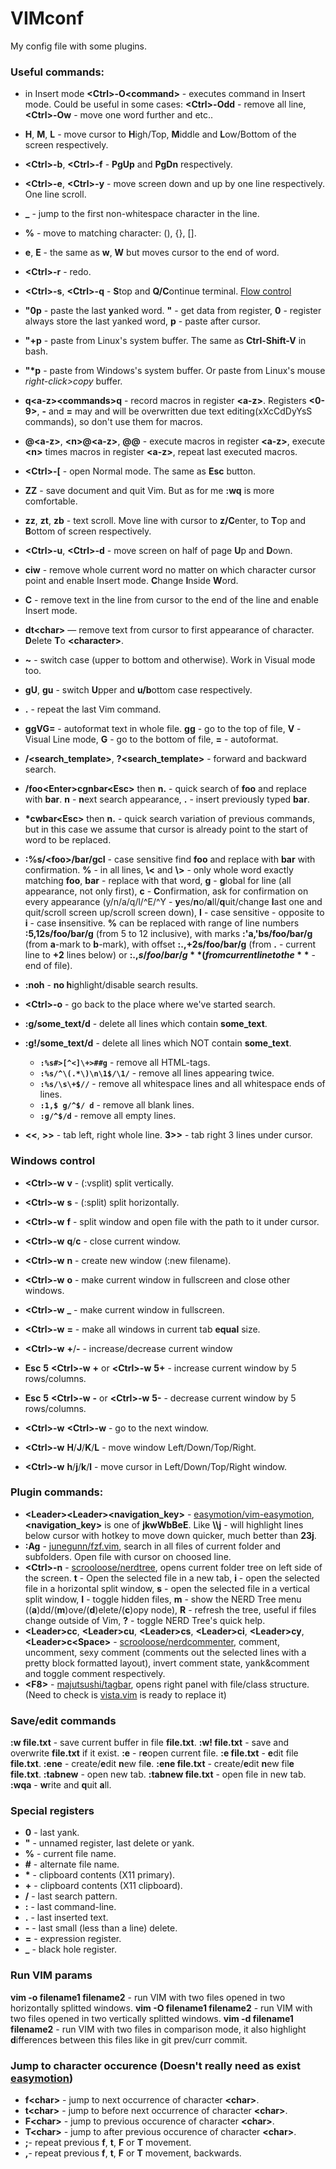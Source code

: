 # VIMconf

My config file with some plugins.

### Useful commands:

- in Insert mode **\<Ctrl>-O\<command>** - executes command in Insert mode. Could be useful in some cases: **\<Ctrl>-Odd** - remove all line, **\<Ctrl>-Ow** - move one word further and etc..

- **H**, **M**, **L** - move cursor to **H**igh/Top, **M**iddle and **L**ow/Bottom of the screen respectively. 

- **\<Ctrl>-b**, **\<Ctrl>-f** - **PgUp** and **PgDn** respectively.

- **\<Ctrl>-e**, **\<Ctrl>-y** - move screen down and up by one line respectively. One line scroll.

- **_** - jump to the first non-whitespace character in the line.

- **%** - move to matching character: (), {}, [].

- **e**, **E** - the same as **w**, **W** but moves cursor to the end of word.

- **\<Ctrl>-r** - redo.

- **\<Ctrl>-s**, **\<Ctrl>-q** - **S**top and **Q/C**ontinue terminal. [Flow control](https://unix.stackexchange.com/a/12146)

- **"0p** - paste the last **y**anked word. **"** - get data from register, **0** - register always store the last yanked word, **p** - paste after cursor.

- **"+p** - paste from Linux's system buffer. The same as **Ctrl-Shift-V** in bash.

- **"\*p** - paste from Windows's system buffer. Or paste from Linux's mouse *right-click>copy* buffer.

- **q\<a-z>\<commands>q** - record macros in register **\<a-z>**. Registers **<0-9>**, **-** and **=** may and will be overwritten due text editing(xXcCdDyYsS commands), so don't use them for macros.

- **@\<a-z>**, **\<n>@\<a-z>**, **@@** - execute macros in register **\<a-z>**, execute **\<n>** times macros in register **\<a-z>**, repeat last executed macros.



- **\<Ctrl>-[** - open Normal mode. The same as **Esc** button.
- **ZZ** - save document and quit Vim. But as for me **:wq** is more comfortable.
- **zz**, **zt**, **zb** - text scroll. Move line with cursor to **z/C**enter, to **T**op and **B**ottom of screen respectively.
- **\<Ctrl>-u**, **\<Ctrl>-d** - move screen on half of page **U**p and **D**own.
- **ciw** - remove whole current word no matter on which character cursor point and enable Insert mode. **C**hange **I**nside **W**ord.
- **C** - remove text in the line from cursor to the end of the line and enable Insert mode.
- **dt\<char>** — remove text from cursor to first appearance of character. **D**elete **T**o **\<character>**.
- **~** - switch case (upper to bottom and otherwise). Work in Visual mode too.
- **gU**, **gu** - switch **U**pper and **u/b**ottom case respectively.
- **.** - repeat the last Vim command.
- **ggVG=** - autoformat text in whole file. **gg** - go to the top of file, **V** - Visual Line mode, **G** - go to the bottom of file, **=** - autoformat.
- **/<search_template>**, **?\<search_template>** - forward and backward search.
- **/foo\<Enter>cgnbar\<Esc>** then **n.** - quick search of **foo** and replace with **bar**. **n** - **n**ext search appearance, **.** - insert previously typed **bar**.
- **\*cwbar\<Esc>** then **n.** - quick search variation of previous commands, but in this case we assume that cursor is already point to the start of word to be replaced.
- **:%s/\<foo\>/bar/gcI** - case sensitive find **foo** and replace with **bar** with confirmation. **%** - in all lines, **\\<** and **\\>** - only whole word exactly matching **foo**, **bar** - replace with that word, **g** - **g**lobal for line (all appearance, not only first), **c** - **C**onfirmation, ask for confirmation on every appearance (y/n/a/q/l/^E/^Y - **y**es/**n**o/**a**ll/**q**uit/change **l**ast one and quit/scroll screen up/scroll screen down), **I** - case sensitive - opposite to **i** - case **i**nsensitive. **%** can be replaced with range of line numbers **:5,12s/foo/bar/g** (from 5 to 12 inclusive), with marks **:'a,'bs/foo/bar/g** (from **a**-mark to **b**-mark), with offset **:.,+2s/foo/bar/g** (from **.** - current line to **+2** lines below) or **:.,$s/foo/bar/g** (from current line to the **$** - end of file).
- **:noh** - **no h**ighlight/disable search results.
- **\<Ctrl>-o** - go back to the place where we've started search.
- **:g/some_text/d** - delete all lines which contain **some_text**.
- **:g!/some_text/d** - delete all lines which NOT contain **some_text**.
  - **`:%s#>[^<]\+>##g`** - remove all HTML-tags.
  - **`:%s/^\(.*\)\n\1$/\1/`** - remove all lines appearing twice.
  - **`:%s/\s\+$//`** - remove all whitespace lines and all whitespace ends of lines.
  - **`:1,$ g/^$/ d`** - remove all blank lines.
  - **`:g/^$/d`** - remove all empty lines.
- **<<**, **>>** - tab left, right whole line. **3>>** - tab right 3 lines under cursor.



### Windows control
- **\<Ctrl>-w** **v** - (:vsplit) split vertically.
- **\<Ctrl>-w** **s** - (:split) split horizontally.
- **\<Ctrl>-w** **f** - split window and open file with the path to it under cursor.
- **\<Ctrl>-w** **q**/**c** - close current window.
- **\<Ctrl>-w** **n** - create new window (:new filename).

- **\<Сtrl>-w** **o** - make current window in fullscreen and close other windows.
- **\<Сtrl>-w** **_** - make current window in fullscreen.
- **\<Сtrl>-w** **=** - make all windows in current tab **equal** size.
- **\<Ctrl>-w** **+**/**-** - increase/decrease current window
- **Esc** **5** **\<Ctrl>-w** **+** or **\<Сtrl>-w** **5+** - increase current window by 5 rows/columns.
- **Esc** **5** **\<Ctrl>-w** **-** or **\<Сtrl>-w** **5-** - decrease current window by 5 rows/columns.

- **\<Ctrl>-w** **\<Ctrl>-w** - go to the next window.
- **\<Ctrl>-w** **H**/**J**/**K**/**L** - move window Left/Down/Top/Right.
- **\<Ctrl>-w** **h**/**j**/**k**/**l** - move cursor in Left/Down/Top/Right window.



### Plugin commands:
- **\<Leader>\<Leader><navigation_key>** - [easymotion/vim-easymotion](https://github.com/easymotion/vim-easymotion), **<navigation_key>** is one of **jkwWbBeE**. Like **\\\j** - will highlight lines below cursor with hotkey to move down quicker, much better than **23j**.
- **:Ag** - [junegunn/fzf.vim](https://github.com/junegunn/fzf.vim), search in all files of current folder and subfolders. Open file with cursor on choosed line.
- **\<Ctrl>-n** - [scrooloose/nerdtree](https://github.com/preservim/nerdtree), opens current folder tree on left side of the screen. **t** - Open the selected file in a new tab, **i** - open the selected file in a horizontal split window, **s** - open the selected file in a vertical split window, **I** - toggle hidden files, **m** - show the NERD Tree menu ((**a**)dd/(**m**)ove/(**d**)elete/(**c**)opy node), **R** - refresh the tree, useful if files change outside of Vim, **?** - toggle NERD Tree's quick help.
- **\<Leader>cc**,  **\<Leader>cu**,  **\<Leader>cs**,  **\<Leader>ci**,  **\<Leader>cy**,  **\<Leader>c\<Space>**  - [scrooloose/nerdcommenter](https://github.com/preservim/nerdcommenter), comment, uncomment, sexy comment (comments out the selected lines with a pretty block formatted layout), invert comment state, yank&comment and toggle comment respectively.
- **\<F8>** - [majutsushi/tagbar](https://github.com/preservim/tagbar), opens right panel with file/class structure. (Need to check is [vista.vim](https://github.com/liuchengxu/vista.vim) is ready to replace it)



### Save/edit commands
**:w file.txt** - save current buffer in file **file.txt**.
**:w! file.txt** - save and overwrite **file.txt** if it exist.
**:e** - r**e**open current file.
**:e file.txt** - **e**dit file **file.txt**.
**:ene** - create/**e**dit **n**ew fil**e**.
**:ene file.txt** - create/**e**dit **n**ew fil**e** **file.txt**.
**:tabnew** - open new tab.
**:tabnew file.txt** - open file in new tab.
**:wqa** - **w**rite and **q**uit **a**ll.



### Special registers
- **0** - last yank.
- **"** - unnamed register, last delete or yank.
- **%** - current file name.
- **#** - alternate file name.
- **\*** - clipboard contents (X11 primary).
- **+** - clipboard contents (X11 clipboard).
- **/** - last search pattern.
- **:** - last command-line.
- **.** - last inserted text.
- **-** - last small (less than a line) delete.
- **=** - expression register.
- **\_** - black hole register.



### Run VIM params
**vim -o filename1 filename2** - run VIM with two files opened in two horizontally splitted windows.
**vim -O filename1 filename2** - run VIM with two files opened in two vertically splitted windows.
**vim -d filename1 filename2** - run VIM with two files in comparison mode, it also highlight **d**ifferences between this files like in git prev/curr commit.



### Jump to character occurence (Doesn't really need as exist [easymotion](https://github.com/easymotion/vim-easymotion))
- **f\<char>** - jump to next occurrence of character **\<char>**.
- **t\<char>** - jump to before next occurrence of character **\<char>**.
- **F\<char>** - jump to previous occurence of character **\<char>**.
- **T\<char>** - jump to after previous occurence of character **\<char>**.
- **;**- repeat previous **f**, **t**, **F** or **T** movement.
- **,**- repeat previous **f**, **t**, **F** or **T** movement, backwards.
